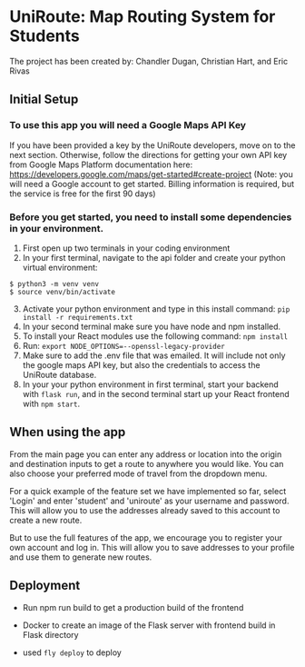 # UniRoute: Map Routing System for Students

The project has been created by: Chandler Dugan, Christian Hart, and Eric Rivas

## Initial Setup

### To use this app you will need a Google Maps API Key

If you have been provided a key by the UniRoute developers, move on to the next section.
Otherwise, follow the directions for getting your own API key from Google Maps Platform documentation here: https://developers.google.com/maps/get-started#create-project
(Note: you will need a Google account to get started. Billing information is required, but the service is free for the first 90 days)

### Before you get started, you need to install some dependencies in your environment.

1. First open up two terminals in your coding environment
2. In your first terminal, navigate to the api folder and create your python virtual environment:

```
$ python3 -m venv venv
$ source venv/bin/activate
```

3. Activate your python environment and type in this install command: `pip install -r requirements.txt`
4. In your second terminal make sure you have node and npm installed.
5. To install your React modules use the following command:
   `npm install`
6. Run: `export NODE_OPTIONS=--openssl-legacy-provider`
7. Make sure to add the .env file that was emailed. It will include not only the google maps API key, but also the credentials to access the UniRoute database.
8. In your your python environment in first terminal, start your backend with `flask run`, and in the second terminal start up your React frontend with `npm start`.

## When using the app

From the main page you can enter any address or location into the origin and destination inputs to get a route to anywhere you would like. You can also choose your preferred mode of travel from the dropdown menu.

For a quick example of the feature set we have implemented so far, select 'Login' and enter 'student' and 'uniroute' as your username and password. This will allow you to use the addresses already saved to this account to create a new route.

But to use the full features of the app, we encourage you to register your own account and log in. This will allow you to save addresses to your profile and use them to generate new routes.

## Deployment

- Run npm run build to get a production build of the frontend

- Docker to create an image of the Flask server with frontend build in Flask directory

- used `fly deploy` to deploy
